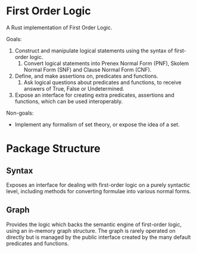 # First Order Logic

A Rust implementation of First Order Logic.

Goals:
1. Construct and manipulate logical statements using the syntax of first-order logic.
    1. Convert logical statements into Prenex Normal Form (PNF), Skolem Normal Form (SNF) and Clause Normal Form (CNF).
2. Define, and make assertions on, predicates and functions.
    1. Ask logical questions about predicates and functions, to receive answers of True, False or Undetermined.
3. Expose an interface for creating extra predicates, assertions and functions, which can be used interoperably.

Non-goals:
- Implement any formalism of set theory, or expose the idea of a set.

# Package Structure

## Syntax

Exposes an interface for dealing with first-order logic on a purely syntactic level, including methods for converting formulae into various normal forms.

## Graph

Provides the logic which backs the semantic engine of first-order logic, using an in-memory graph structure. The graph is rarely operated on directly but is managed by the public interface created by the many default predicates and functions. 
